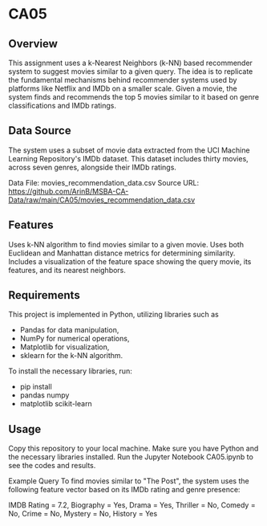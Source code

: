 # CA05

## **Overview**
This assignment uses a k-Nearest Neighbors (k-NN) based recommender system to suggest movies similar to a given query. The idea is to replicate the fundamental mechanisms behind recommender systems used by platforms like Netflix and IMDb on a smaller scale. Given a movie, the system finds and recommends the top 5 movies similar to it based on genre classifications and IMDb ratings.

## **Data Source**
The system uses a subset of movie data extracted from the UCI Machine Learning Repository's IMDb dataset. This dataset includes thirty movies, across seven genres, alongside their IMDb ratings.

Data File: movies_recommendation_data.csv
Source URL:  https://github.com/ArinB/MSBA-CA-Data/raw/main/CA05/movies_recommendation_data.csv

## **Features**

Uses k-NN algorithm to find movies similar to a given movie.
Uses both Euclidean and Manhattan distance metrics for determining similarity.
Includes a visualization of the feature space showing the query movie, its features, and its nearest neighbors.

## **Requirements**
This project is implemented in Python, utilizing libraries such as
- Pandas for data manipulation,
-  NumPy for numerical operations,
-  Matplotlib for visualization, 
-  sklearn for the k-NN algorithm.

To install the necessary libraries, run:

- pip install 
- pandas numpy 
- matplotlib scikit-learn

## **Usage**
Copy this repository to your local machine.
Make sure you have Python and the necessary libraries installed.
Run the Jupyter Notebook CA05.ipynb to see the codes and results.

Example Query
To find movies similar to "The Post", the system uses the following feature vector based on its IMDb rating and genre presence:

IMDB Rating = 7.2, Biography = Yes, Drama = Yes, Thriller = No, Comedy = No, Crime = No, Mystery = No, History = Yes

